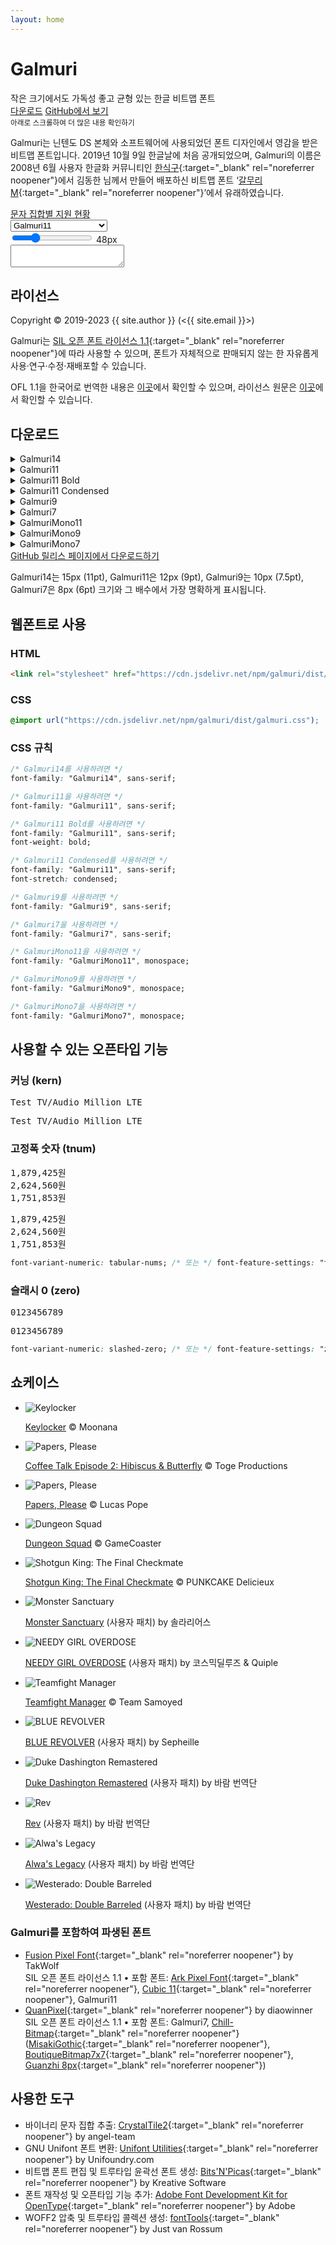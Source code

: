 ```yaml
---
layout: home
---
```


<div id="title">
  <h1>Galmuri</h1>
  <div class="sub">
    <span>작은 크기에서도</span>
    <span>가독성 좋고 균형 있는</span>
    <span>한글 비트맵 폰트</span>
  </div>
  <div class="btns">
    <a class="btn" href="#다운로드">다운로드</a>
    <a class="btn" href="https://github.com/{{ site.github_username }}/{{ site.github_reponame }}" target="_blank" rel="noreferrer noopener">GitHub에서 보기</a>
  </div>
  <small>아래로 스크롤하여 더 많은 내용 확인하기</small>
</div>

Galmuri는 닌텐도 DS 본체와 소프트웨어에 사용되었던 폰트 디자인에서 영감을 받은 비트맵 폰트입니다. 2019년 10월 9일 한글날에 처음 공개되었으며, Galmuri의 이름은 2008년 6월 사용자 한글화 커뮤니티인 [한식구](https://cafe.naver.com/hansicgu){:target="_blank" rel="noreferrer noopener"}에서 김동한 님께서 만들어 배포하신 비트맵 폰트 ‘[갈무리M](https://cafe.naver.com/hansicgu/174){:target="_blank" rel="noreferrer noopener"}’에서 유래하였습니다.

<div class="btns">
  <!--a class="btn" href="./glyphs">문자 미리보기</a-->
  <a class="btn" href="./charsets">문자 집합별 지원 현황</a>
  <!--a class="btn" href="./diff">주요 변경점</a-->
</div>

<div id="test-control">
  <select id="test-family">
    <option value="g14">Galmuri14</option>
    <option value="g11" selected>Galmuri11</option>
    <option value="g11b">Galmuri11 Bold</option>
    <option value="g11c">Galmuri11 Condensed</option>
    <option value="g9">Galmuri9</option>
    <option value="g7">Galmuri7</option>
    <option value="gm11">GalmuriMono11</option>
    <option value="gm9">GalmuriMono9</option>
    <option value="gm7">GalmuriMono7</option>
  </select>
  <div>
    <input type="range" id="test-size" min="8" max="160" value="48">
    <label for="test-size" id="test-size-indicator">48px</label>
  </div>
</div>

<textarea id="test" spellcheck="false"></textarea>

## 라이선스

Copyright &copy; 2019-2023 {{ site.author }} (<{{ site.email }}>)

Galmuri는 [SIL 오픈 폰트 라이선스 1.1](https://scripts.sil.org/OFL){:target="_blank" rel="noreferrer noopener"}에 따라 사용할 수 있으며, 폰트가 자체적으로 판매되지 않는 한 자유롭게 사용·연구·수정·재배포할 수 있습니다.

OFL 1.1을 한국어로 번역한 내용은 [이곳](/galmuri/ofl-ko)에서 확인할 수 있으며, 라이선스 원문은 [이곳](/galmuri/ofl)에서 확인할 수 있습니다.

## 다운로드

<details>
  <summary>Galmuri14</summary>
  <div class="btns">
    <a download class="btn" href="../galmuri/dist/Galmuri14.ttf">TTF</a>
    <a download class="btn" href="../galmuri/dist/Galmuri14.woff2">WOFF2</a>
    <a download class="btn" href="../galmuri/dist/Galmuri14.bdf">BDF</a>
  </div>
  <p><a href="https://lsfont.quiple.dev#https://galmuri.quiple.dev/galmuri/dist/Galmuri14.ttf">글리프 목록 보기</a></p>
</details>
<details>
  <summary>Galmuri11</summary>
  <div class="btns">
    <a download class="btn" href="../galmuri/dist/Galmuri11.ttf">TTF</a>
    <a download class="btn" href="../galmuri/dist/Galmuri11.woff2">WOFF2</a>
    <a download class="btn" href="../galmuri/dist/Galmuri11.bdf">BDF</a>
  </div>
  <p><a href="https://lsfont.quiple.dev#https://galmuri.quiple.dev/galmuri/dist/Galmuri11.ttf">글리프 목록 보기</a></p>
</details>
<details>
  <summary>Galmuri11 Bold</summary>
  <div class="btns">
    <a download class="btn" href="../galmuri/dist/Galmuri11-Bold.ttf">TTF</a>
    <a download class="btn" href="../galmuri/dist/Galmuri11-Bold.woff2">WOFF2</a>
    <a download class="btn" href="../galmuri/dist/Galmuri11-Bold.bdf">BDF</a>
  </div>
  <p><a href="https://lsfont.quiple.dev#https://galmuri.quiple.dev/galmuri/dist/Galmuri11-Bold.ttf">글리프 목록 보기</a></p>
</details>
<details>
  <summary>Galmuri11 Condensed</summary>
  <div class="btns">
    <a download class="btn" href="../galmuri/dist/Galmuri11-Condensed.ttf">TTF</a>
    <a download class="btn" href="../galmuri/dist/Galmuri11-Condensed.woff2">WOFF2</a>
    <a download class="btn" href="../galmuri/dist/Galmuri11-Condensed.bdf">BDF</a>
  </div>
  <p><a href="https://lsfont.quiple.dev#https://galmuri.quiple.dev/galmuri/dist/Galmuri11-Condensed.ttf">글리프 목록 보기</a></p>
</details>
<details>
  <summary>Galmuri9</summary>
  <div class="btns">
    <a download class="btn" href="../galmuri/dist/Galmuri9.ttf">TTF</a>
    <a download class="btn" href="../galmuri/dist/Galmuri9.woff2">WOFF2</a>
    <a download class="btn" href="../galmuri/dist/Galmuri9.bdf">BDF</a>
  </div>
  <p><a href="https://lsfont.quiple.dev#https://galmuri.quiple.dev/galmuri/dist/Galmuri9.ttf">글리프 목록 보기</a></p>
</details>
<details>
  <summary>Galmuri7</summary>
  <div class="btns">
    <a download class="btn" href="../galmuri/dist/Galmuri7.ttf">TTF</a>
    <a download class="btn" href="../galmuri/dist/Galmuri7.woff2">WOFF2</a>
    <a download class="btn" href="../galmuri/dist/Galmuri7.bdf">BDF</a>
  </div>
  <p><a href="https://lsfont.quiple.dev#https://galmuri.quiple.dev/galmuri/dist/Galmuri7.ttf">글리프 목록 보기</a></p>
</details>
<details>
  <summary>GalmuriMono11</summary>
  <div class="btns">
    <a download class="btn" href="../galmuri/dist/GalmuriMono11.ttf">TTF</a>
    <a download class="btn" href="../galmuri/dist/GalmuriMono11.woff2">WOFF2</a>
    <a download class="btn" href="../galmuri/dist/GalmuriMono11.bdf">BDF</a>
  </div>
  <p><a href="https://lsfont.quiple.dev#https://galmuri.quiple.dev/galmuri/dist/GalmuriMono11.ttf">글리프 목록 보기</a></p>
</details>
<details>
  <summary>GalmuriMono9</summary>
  <div class="btns">
    <a download class="btn" href="../galmuri/dist/GalmuriMono9.ttf">TTF</a>
    <a download class="btn" href="../galmuri/dist/GalmuriMono9.woff2">WOFF2</a>
    <a download class="btn" href="../galmuri/dist/GalmuriMono9.bdf">BDF</a>
  </div>
  <p><a href="https://lsfont.quiple.dev#https://galmuri.quiple.dev/galmuri/dist/GalmuriMono9.ttf">글리프 목록 보기</a></p>
</details>
<details>
  <summary>GalmuriMono7</summary>
  <div class="btns">
    <a download class="btn" href="../galmuri/dist/GalmuriMono7.ttf">TTF</a>
    <a download class="btn" href="../galmuri/dist/GalmuriMono7.woff2">WOFF2</a>
    <a download class="btn" href="../galmuri/dist/GalmuriMono7.bdf">BDF</a>
  </div>
  <p><a href="https://lsfont.quiple.dev#https://galmuri.quiple.dev/galmuri/dist/GalmuriMono7.ttf">글리프 목록 보기</a></p>
</details>

<div class="btns">
  <a class="btn" href="https://github.com/{{ site.github_username }}/{{ site.github_reponame }}/releases/latest" target="_blank" rel="noreferrer noopener">GitHub 릴리스 페이지에서 다운로드하기</a>
</div>

Galmuri14는 15px (11pt), Galmuri11은 12px (9pt), Galmuri9는 10px (7.5pt), Galmuri7은 8px (6pt) 크기와 그 배수에서 가장 명확하게 표시됩니다.

## 웹폰트로 사용

### HTML

```html
<link rel="stylesheet" href="https://cdn.jsdelivr.net/npm/galmuri/dist/galmuri.css">
```

### CSS

```css
@import url("https://cdn.jsdelivr.net/npm/galmuri/dist/galmuri.css");
```

### CSS 규칙

```css
/* Galmuri14를 사용하려면 */
font-family: "Galmuri14", sans-serif;

/* Galmuri11을 사용하려면 */
font-family: "Galmuri11", sans-serif;

/* Galmuri11 Bold를 사용하려면 */
font-family: "Galmuri11", sans-serif;
font-weight: bold;

/* Galmuri11 Condensed를 사용하려면 */
font-family: "Galmuri11", sans-serif;
font-stretch: condensed;

/* Galmuri9를 사용하려면 */
font-family: "Galmuri9", sans-serif;

/* Galmuri7을 사용하려면 */
font-family: "Galmuri7", sans-serif;

/* GalmuriMono11을 사용하려면 */
font-family: "GalmuriMono11", monospace;

/* GalmuriMono9를 사용하려면 */
font-family: "GalmuriMono9", monospace;

/* GalmuriMono7을 사용하려면 */
font-family: "GalmuriMono7", monospace;
```

## 사용할 수 있는 오픈타입 기능

### 커닝 (kern)

<div class="fea kern">
  <pre>Test TV/Audio Million LTE</pre>
  <pre><span>Te</span>st T<span>V/A</span>udio M<span>illi</span>on <span>LT</span>E</pre>
</div>

### 고정폭 숫자 (tnum)

<div class="fea tnum">
  <pre>1,879,425원<br>2,624,560원<br>1,751,853원</pre>
  <pre><span>1,879,425</span>원<br><span>2,624,560</span>원<br><span>1,751,853</span>원</pre>
</div>

```css
font-variant-numeric: tabular-nums; /* 또는 */ font-feature-settings: "tnum" 1;
```

### 슬래시 0 (zero)

<div class="fea zero">
  <pre>0123456789</pre>
  <pre><span>0</span>123456789</pre>
</div>

```css
font-variant-numeric: slashed-zero; /* 또는 */ font-feature-settings: "zero" 1;
```

## 쇼케이스

<section class="splide" aria-label="Splide Basic HTML Example">
  <div class="splide__track">
		<ul class="splide__list">
			<li class="splide__slide">
        <img src="./assets/showcase/not-yet.png" alt="Keylocker">
        <p><a href="https://store.steampowered.com/app/1325040" target="_blank" rel="noreferrer noopener">Keylocker</a> &copy; Moonana</p>
      </li>
			<li class="splide__slide">
        <img src="./assets/showcase/230420.png" alt="Papers, Please">
        <p><a href="https://store.steampowered.com/app/1663220" target="_blank" rel="noreferrer noopener">Coffee Talk Episode 2: Hibiscus & Butterfly</a> &copy; Toge Productions</p>
      </li>
			<li class="splide__slide">
        <img src="./assets/showcase/221127.png" alt="Papers, Please">
        <p><a href="https://store.steampowered.com/app/239030" target="_blank" rel="noreferrer noopener">Papers, Please</a> &copy; Lucas Pope</p>
      </li>
			<li class="splide__slide">
        <img src="./assets/showcase/221006.png" alt="Dungeon Squad">
        <p><a href="https://apps.apple.com/kr/app/dungeonsquad/id1642733080" target="_blank" rel="noreferrer noopener">Dungeon Squad</a> &copy; GameCoaster</p>
      </li>
			<li class="splide__slide">
        <img src="./assets/showcase/220621.jpg" alt="Shotgun King: The Final Checkmate">
        <p><a href="https://store.steampowered.com/app/1972440" target="_blank" rel="noreferrer noopener">Shotgun King: The Final Checkmate</a> &copy; PUNKCAKE Delicieux</p>
      </li>
			<li class="splide__slide">
        <img src="./assets/showcase/220507.png" alt="Monster Sanctuary">
        <p><a href="https://blog.naver.com/ansewo/222702695752" target="_blank" rel="noreferrer noopener">Monster Sanctuary</a> (사용자 패치) by 솔라리어스</p>
      </li>
			<li class="splide__slide">
        <img src="./assets/showcase/220220.jpg" alt="NEEDY GIRL OVERDOSE">
        <p><a href="https://cosmicdeluge.tistory.com/5" target="_blank" rel="noreferrer noopener">NEEDY GIRL OVERDOSE</a> (사용자 패치) by 코스믹딜루즈 & Quiple</p>
      </li>
			<li class="splide__slide">
        <img src="./assets/showcase/210302.jpg" alt="Teamfight Manager">
        <p><a href="https://store.steampowered.com/app/1372810" target="_blank" rel="noreferrer noopener">Teamfight Manager</a> &copy; Team Samoyed</p>
      </li>
			<li class="splide__slide">
        <img src="./assets/showcase/210223.jpg" alt="BLUE REVOLVER">
        <p><a href="https://steamcommunity.com/sharedfiles/filedetails/?id=2405396574" target="_blank" rel="noreferrer noopener">BLUE REVOLVER</a> (사용자 패치) by Sepheille</p>
      </li>
			<li class="splide__slide">
        <img src="./assets/showcase/210105.jpg" alt="Duke Dashington Remastered">
        <p><a href="https://blog.naver.com/bleach1491/222196942354" target="_blank" rel="noreferrer noopener">Duke Dashington Remastered</a> (사용자 패치) by 바람 번역단</p>
      </li>
			<li class="splide__slide">
        <img src="./assets/showcase/201221.jpg" alt="Rev">
        <p><a href="https://blog.naver.com/bleach1491/222180900832" target="_blank" rel="noreferrer noopener">Rev</a> (사용자 패치) by 바람 번역단</p>
      </li>
			<li class="splide__slide">
        <img src="./assets/showcase/200622.jpg" alt="Alwa's Legacy">
        <p><a href="https://blog.naver.com/bleach1491/222008221688" target="_blank" rel="noreferrer noopener">Alwa's Legacy</a> (사용자 패치) by 바람 번역단</p>
      </li>
			<li class="splide__slide">
        <img src="./assets/showcase/200223.png" alt="Westerado: Double Barreled">
        <p><a href="https://blog.naver.com/bleach1491/221820971383" target="_blank" rel="noreferrer noopener">Westerado: Double Barreled</a> (사용자 패치) by 바람 번역단</p>
      </li>
		</ul>
  </div>
</section>

### Galmuri를 포함하여 파생된 폰트

* [Fusion Pixel Font](https://github.com/TakWolf/fusion-pixel-font){:target="_blank" rel="noreferrer noopener"} by TakWolf  
  SIL 오픈 폰트 라이선스 1.1 • 포함 폰트: [Ark Pixel Font](https://github.com/TakWolf/ark-pixel-font){:target="_blank" rel="noreferrer noopener"}, [Cubic 11](https://github.com/ACh-K/Cubic-11){:target="_blank" rel="noreferrer noopener"}, Galmuri11
* [QuanPixel](https://diaowinner.itch.io/galmuri-extended){:target="_blank" rel="noreferrer noopener"} by diaowinner  
  SIL 오픈 폰트 라이선스 1.1 • 포함 폰트: Galmuri7, [Chill-Bitmap](https://github.com/Warren2060/Chill-Bitmap){:target="_blank" rel="noreferrer noopener"} ([MisakiGothic](https://littlelimit.net/misaki.htm){:target="_blank" rel="noreferrer noopener"}, [BoutiqueBitmap7x7](https://github.com/scott0107000/BoutiqueBitmap7x7){:target="_blank" rel="noreferrer noopener"}, [Guanzhi 8px](https://bbs.themex.net/showthread.php?t=16850810){:target="_blank" rel="noreferrer noopener"})

## 사용한 도구

* 바이너리 문자 집합 추출: [CrystalTile2](https://www.romhacking.net/utilities/818/){:target="_blank" rel="noreferrer noopener"} by angel-team
* GNU Unifont 폰트 변환: [Unifont Utilities](http://unifoundry.com/unifont/unifont-utilities.html){:target="_blank" rel="noreferrer noopener"} by Unifoundry.com
* 비트맵 폰트 편집 및 트루타입 윤곽선 폰트 생성: [Bits'N'Picas](https://github.com/kreativekorp/bitsnpicas){:target="_blank" rel="noreferrer noopener"} by Kreative Software
* 폰트 재작성 및 오픈타입 기능 추가: [Adobe Font Development Kit for OpenType](https://github.com/adobe-type-tools/afdko){:target="_blank" rel="noreferrer noopener"} by Adobe
* WOFF2 압축 및 트루타입 콜렉션 생성: [fontTools](https://github.com/fonttools/fonttools){:target="_blank" rel="noreferrer noopener"} by Just van Rossum
